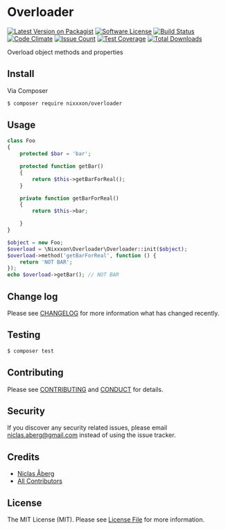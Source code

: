 # Overloader

[![Latest Version on Packagist][ico-version]][link-packagist]
[![Software License][ico-license]](LICENSE.md)
[![Build Status][ico-travis]][link-travis]
[![Code Climate][ico-code-climate]][link-code-climate]
[![Issue Count][ico-code-climate-issues]][link-code-climate-issues]
[![Test Coverage][ico-code-climate-tests]][link-code-climate-tests]
[![Total Downloads][ico-downloads]][link-downloads]

Overload object methods and properties

## Install

Via Composer

``` bash
$ composer require nixxxon/overloader
```

## Usage

``` php
class Foo
{
    protected $bar = 'bar';

    protected function getBar()
    {
        return $this->getBarForReal();
    }

    private function getBarForReal()
    {
        return $this->bar;

    }
}

$object = new Foo;
$overload = \Nixxxon\Overloader\Overloader::init($object);
$overload->method('getBarForReal', function () {
    return 'NOT BAR';
});
echo $overload->getBar(); // NOT BAR
```

## Change log

Please see [CHANGELOG](CHANGELOG.md) for more information what has changed recently.

## Testing

``` bash
$ composer test
```

## Contributing

Please see [CONTRIBUTING](CONTRIBUTING.md) and [CONDUCT](CONDUCT.md) for details.

## Security

If you discover any security related issues, please email niclas.aberg@gmail.com instead of using the issue tracker.

## Credits

- [Niclas Åberg][link-author]
- [All Contributors][link-contributors]

## License

The MIT License (MIT). Please see [License File](LICENSE.md) for more information.

[ico-version]: https://img.shields.io/packagist/v/nixxxon/overloader.svg?style=flat-square
[ico-license]: https://img.shields.io/badge/license-MIT-brightgreen.svg?style=flat-square
[ico-travis]: https://img.shields.io/travis/nixxxon/overloader/master.svg?style=flat-square
[ico-code-climate]: https://codeclimate.com/github/nixxxon/overloader/badges/gpa.svg
[ico-code-climate-issues]: https://codeclimate.com/github/nixxxon/overloader/badges/issue_count.svg
[ico-code-climate-tests]: https://codeclimate.com/github/nixxxon/overloader/badges/coverage.svg
[ico-downloads]: https://img.shields.io/packagist/dt/nixxxon/overloader.svg?style=flat-square

[link-packagist]: https://packagist.org/packages/nixxxon/overloader
[link-travis]: https://travis-ci.org/nixxxon/overloader
[link-code-climate]: https://codeclimate.com/github/nixxxon/overloader
[link-code-climate-issues]: https://codeclimate.com/github/nixxxon/overloader
[link-code-climate-tests]: https://codeclimate.com/github/nixxxon/overloader/coverage
[link-downloads]: https://packagist.org/packages/nixxxon/overloader
[link-author]: https://github.com/nixxxon
[link-contributors]: ../../contributors

